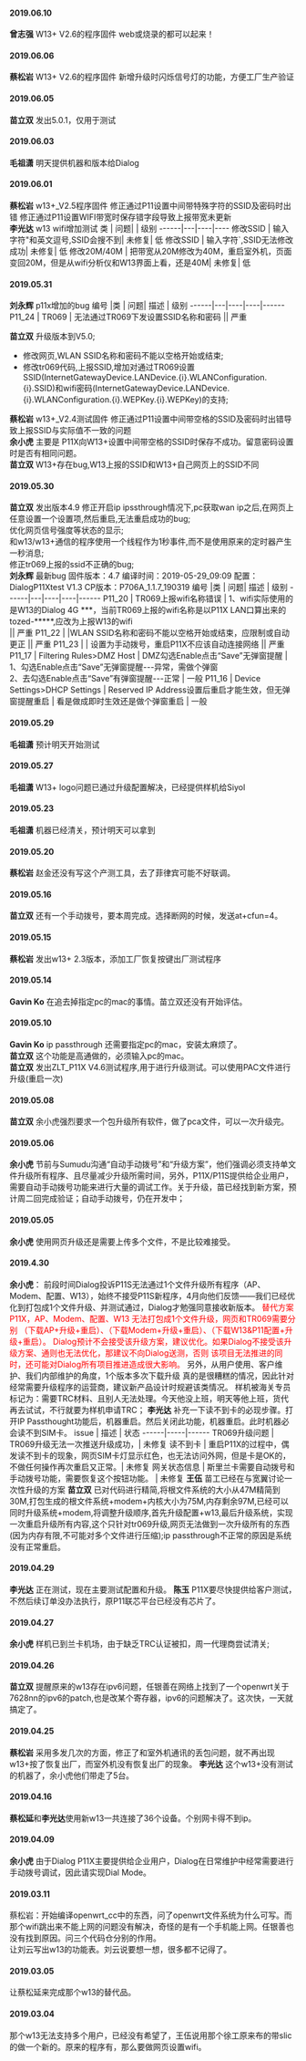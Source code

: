 #### 2019.06.10
**曾志强**   W13+ V2.6的程序固件 web或烧录的都可以起来！
#### 2019.06.06
**蔡松岩**  W13+ V2.6的程序固件 新增升级时闪烁信号灯的功能，方便工厂生产验证
#### 2019.06.05
**苗立双**  发出5.0.1，仅用于测试
#### 2019.06.03
**毛祖潇**  明天提供机器和版本给Dialog
#### 2019.06.01
**蔡松岩**  w13+_V2.5程序固件 修正通过P11设置中间带特殊字符的SSID及密码时出错 修正通过P11设置WIFI带宽时保存错字段导致上报带宽未更新  
**李光达**  w13 wifi增加测试 <hide>
类 | 问题|   | 级别 
------|---|----|----
修改SSID | 输入字符"和英文逗号,SSID会搜不到|  未修复|  低
修改SSID | 输入字符`,SSID无法修改成功|  未修复|  低
修改20M/40M | 把带宽从20M修改为40M，重启室外机，页面变回20M，但是从wifi分析仪和W13界面上看，还是40M|  未修复|  低
</hide>

#### 2019.05.31
**刘永辉**  p11x增加的bug<hide>
编号 |类 | 问题|  描述   | 级别 
------|---|----|----|------
P11_24 | TR069 | 无法通过TR069下发设置SSID名称和密码 || 严重
</hide>

**苗立双** 升级版本到V5.0;    

* 修改网页,WLAN SSID名称和密码不能以空格开始或结束;  
* 修改tr069代码,上报SSID,增加对通过TR069设置SSID(InternetGatewayDevice.LANDevice.{i}.WLANConfiguration.{i}.SSID)和wifi密码(InternetGatewayDevice.LANDevice.{i}.WLANConfiguration.{i}.WEPKey.{i}.WEPKey)的支持;  

**蔡松岩**  w13+_V2.4测试固件 修正通过P11设置中间带空格的SSID及密码时出错导致上报SSID与实际值不一致的问题  
**余小虎**  主要是 P11X向W13+设置中间带空格的SSID时保存不成功。留意密码设置时是否有相同问题。  
**苗立双**  W13+存在bug,W13上报的SSID和W13+自己网页上的SSID不同

#### 2019.05.30
**苗立双**  发出版本4.9 <hide>
修正开启ip ipssthrough情况下,pc获取wan ip之后,在网页上任意设置一个设置项,然后重启,无法重启成功的bug;  
优化网页信号强度等状态的显示;  
和w13/w13+通信的程序使用一个线程作为1秒事件,而不是使用原来的定时器产生一秒消息;  
修正tr069上报的ssid不正确的bug;  
</hide>
**刘永辉**  最新bug
固件版本：4.7 编译时间：2019-05-29_09:09 配置：DialogP11Xtest V1.3  CP版本：P706A_1.1.7_190319<hide>
编号 |类 | 问题|  描述   | 级别 
------|---|----|----|------
P11_20 | TR069上报wifi名称错误 | 1、wifi实际使用的是W13的Dialog 4G \*\*\*，当前TR069上报的wifi名称是以P11X LAN口算出来的tozed-*****,应改为上报W13的wifi<br> || 严重
P11_22 | |WLAN SSID名称和密码不能以空格开始或结束，应限制或自动更正 || 严重 
P11_23 | | 设置为手动拨号，重启P11X不应该自动连接网络 || 严重
P11_17 | Filtering Rules>DMZ Host  | DMZ勾选Enable点击“Save”无弹窗提醒 | 1、勾选Enable点击“Save”无弹窗提醒---异常，需做个弹窗<br>2、去勾选Enable点击“Save”有弹窗提醒---正常 | 一般
P11_16 | Device Settings>DHCP Settings | Reserved IP Address设置后重启才能生效，但无弹窗提醒重启 | 看是做成即时生效还是做个弹窗重启 | 一般
</hide>

#### 2019.05.29
**毛祖潇**  预计明天开始测试
#### 2019.05.27
**毛祖潇** W13+ logo问题已通过升级配置解决，已经提供样机给Siyol
#### 2019.05.23
**毛祖潇** 机器已经清关，预计明天可以拿到
#### 2019.05.20
**蔡松岩**  赵金还没有写这个产测工具，去了菲律宾可能不好联调。
#### 2019.05.16
**苗立双** 还有一个手动拨号，要本周完成。选择断网的时候，发送at+cfun=4。
#### 2019.05.15
**蔡松岩**  发出w13+ 2.3版本，添加工厂恢复按键出厂测试程序
#### 2019.05.14
**Gavin Ko** 在追去掉指定pc的mac的事情。苗立双还没有开始评估。
#### 2019.05.10
**Gavin Ko** ip passthrough 还需要指定pc的mac，安装太麻烦了。  
**苗立双** 这个功能是高通做的，必须输入pc的mac。  
**苗立双**   发出ZLT_P11X V4.6测试程序,用于进行升级测试。可以使用PAC文件进行升级(重启一次)
#### 2019.05.08
**苗立双**   余小虎强烈要求一个包升级所有软件，做了pca文件，可以一次升级完。
#### 2019.05.06
**余小虎**  节前与Sumudu沟通“自动手动拨号”和“升级方案”，他们强调必须支持单文件升级所有程序、且尽量减少升级所需时间，另外，P11X/P11S提供给企业用户，需要自动手动拨号功能来进行大量的调试工作。关于升级，苗已经找到新方案，预计周二回完成验证；自动手动拨号，仍在开发中；
#### 2019.05.05
**余小虎**  使用网页升级还是需要上传多个文件，不是比较难接受。
#### 2019.4.30
**余小虎**：  前段时间Dialog投诉P11S无法通过1个文件升级所有程序（AP、Modem、配置、W13），始终不接受P11S新程序，4月向他们反馈――我们已经优化到打包成1个文件升级、并测试通过，Dialog才勉强同意接收新版本。
<font color=red>替代方案P11X，AP、Modem、配置、W13 无法打包成1个文件升级，网页和TR069需要分别 （下载AP+升级+重启）、（下载Modem+升级+重启）、（下载W13&P11配置+升级+重启）。
Dialog预计不会接受该升级方案，建议优化。如果Dialog不接受该升级方案、通则也无法优化，那建议不向Dialog送测，否则 该项目无法推进的同时，还可能对Dialog所有项目推进造成很大影响。</font>
另外，从用户使用、客户维护、我们内部维护的角度，1个版本多次下载升级 真的是很糟糕的情况，因此针对经常需要升级程序的运营商，建议新产品设计时规避该类情况。
样机被海关专员标记为：需要TRC材料、且别人无法处理。今天他没上班，明天等他上班，货代再去试试，不行就要为样机申请TRC；
**李光达** 补充一下读不到卡的必现步骤。打开IP Passthought功能后，机器重启。然后关闭此功能，机器重启。此时机器必会读不到SIM卡。  <hide>
issue | 描述 | 状态
------|-----|------
TR069升级问题 | TR069升级无法一次推送升级成功，|  未修复 
读不到卡 | 重启P11X的过程中，偶发读不到卡的现象，网页SIM卡灯显示红色，也无法访问外网，但是卡是OK的，不做任何操作再次重启又正常。|  未修复 
网关状态信息 | 斯里兰卡需要自动拨号和手动拨号功能，需要恢复这个按钮功能。 | 未修复 </hide>
**王伍** 苗工已经在与宽翼讨论一次性升级的方案
**苗立双** 已对代码进行精简,将根文件系统的大小从47M精简到30M,打包生成的根文件系统+modem+内核大小为75M,内存剩余97M,已经可以同时升级系统+modem,将调整升级顺序,首先升级配置+w13,最后升级系统，实现一次重启升级所有内容,这个只针对tr069升级,网页无法做到一次升级所有的东西(因为内存有限,不可能对多个文件进行压缩);ip passthrough不正常的原因是系统没有正常重启。
#### 2019.04.29
**李光达** 正在测试，现在主要测试配置和升级。
**陈玉** P11X要尽快提供给客户测试， 不然后续订单没办法执行，原P11联芯平台已经没有芯片了。
#### 2019.04.27
**余小虎** 样机已到兰卡机场，由于缺乏TRC认证被扣，周一代理商尝试清关;
#### 2019.04.26
**苗立双** 提醒原来的w13存在ipv6问题，任银善在网络上找到了一个openwrt关于7628nn的ipv6的patch,也是改某个寄存器，ipv6的问题解决了。这次快，一天就搞定了。
#### 2019.04.25
**蔡松岩** 采用多发几次的方面，修正了和室外机通讯的丢包问题，就不再出现w13+按了恢复出厂，而室外机没有恢复出厂的现象。
**李光达** 这个w13+没有测试的机器了，余小虎他们带走了5台。
#### 2019.04.16
**蔡松延**和**李光达**使用新w13一共连接了36个设备。个别网卡得不到ip。
#### 2019.04.09
**余小虎**  由于Dialog P11X主要提供给企业用户，Dialog在日常维护中经常需要进行手动拨号调试，因此请实现Dial Mode。
#### 2019.03.11
蔡松岩：开始编译openwrt_cc中的东西，问了openwrt文件系统为什么可写。而那个wifi跳出来不能上网的问题没有解决，奇怪的是有一个手机能上网。任银善也没有找到原因。问三个代码仓分别的作用。  
让刘云写出w13的功能表。刘云说要想一想，很多都不记得了。
#### 2019.03.05
让蔡松延来完成那个w13的替代品。
#### 2019.03.04
那个w13无法支持多个用户，已经没有希望了，王伍说用那个徐工原来布的带slic的做一个新的。原来的程序有，那么要做网页设置wifi。
